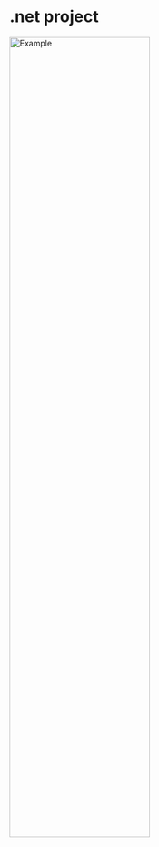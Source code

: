 # .net project
<div class"mb-3">
  <img src="https://user-images.githubusercontent.com/62800476/102708686-82cb7480-42ce-11eb-975d-c0b131933e4a.jpg"  alt="Example" width="70%" height="60%">
  
</div>
